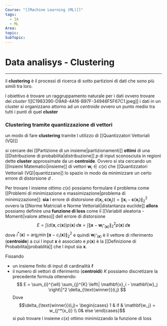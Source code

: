 ```yaml
---
Course: "[[Machine Learning (ML)]]"
tags:
  - IA
  - ML
Area: 
topic: 
SubTopic:
---
```

# Data analisys - Clustering
---
il __clustering__ è il processi di ricerca di sotto partizioni di dati che sono più simili tra loro.

l obiettivo è trovare un raggruppamento naturale per i dati ovvero trovare dei _cluster_
![[C1983390-D9A8-4A16-B97F-34946F5F67C1.jpeg]]
i dati in un cluster si organizzano attorno ad un _centroide_ ovvero un punto medio tra tutti i punti di quel __cluster__



### Clustering tramite quantizzazione di vettori
un modo di fare __clustering__ tramite l utilizzo di [[Quantizzatori Vettoriali (VQ)]] 

si cercare dei [[Partizione di un insieme|partizionamenti]] __ottimi__ di una [[Distribuzione di probabilita|distribuzione]] $p$ di input sconosciuta in regioni  dette __cluster__ approssimate da un __centroide__. 
Ovvero si sta cercando un [[Insiemi Matematici|insieme]] di vettori $\mathbf{w}_i \in c(x)$ che [[Quantizzatori Vettoriali (VQ)|quantizzano]] lo spazio in modo da minimizzare un certo errore di distorsione $d$ . 

Per trovare l insieme ottimo $c(x)$ possiamo formulare il problema come [[Problemi di minimizazione e massimizazione|problema di minimizzazione]]:
__sia__ l errore di distorsione $d\left(\mathbf{x}_i, \mathbf{c}(\mathbf{x}_j)\right) = \left\| \mathbf{x}_i - \mathbf{c}(\mathbf{x}_i) \right\|_2^2$  ovvero la [[Norme Matriciali e Norme Vettoriali|distantanza euclide]]
__allora__ possiamo definire una __funzione di loss__ come il [[Variabili aleatoria - Momenti|valore atteso]] dell errore di distorsione  $$
E = \int ( d\left( \mathbf{x}, c(\mathbf{x}) \right)  p(\mathbf{x}) \, d\mathbf{x} 
= \int \left\| \mathbf{x} - \mathbf{w}_{i^*(\mathbf{x})} \right\|^2_2 p(\mathbf{x}) \, d\mathbf{x}
$$dove $i^*(\boldsymbol x)= \arg_i \min \|\boldsymbol x -c_i(\mathbf{x})\|^2_2$  e quindi $\mathbf{w}_{i^*(\mathbf{x})}$ è il vettore di riferimento (__centroide__) a cui l input $\mathbf{x}$ è associato e $p(\mathbf{x})$ è la [[Definizione di Probabilita|probablità]] che l input sia $\mathbf{x}$.

Fissando 
- un insieme finito di input di cardinalità  $\ell$ 
- il numero di vettori di riferimento (__centroidi__) $K$
possiamo discretizare la precedente formula ottenendo:$$
E = \sum_{i}^{\ell} \sum_{j}^{K} \left\| \mathbf{x}_i - \mathbf{w}_j \right\|^2 \delta_{\text{winner}}(i,j)
$$Dove $$\delta_{\text{winner}}(i,j)= \begin{cases}
1  &  if  &  \mathbf{w_j} = w_{j^*(x_i)}   \\
 0& else 
\end{cases}$$si può trovare l insieme $c(x)$ ottimo minimizzando la funzione di loss